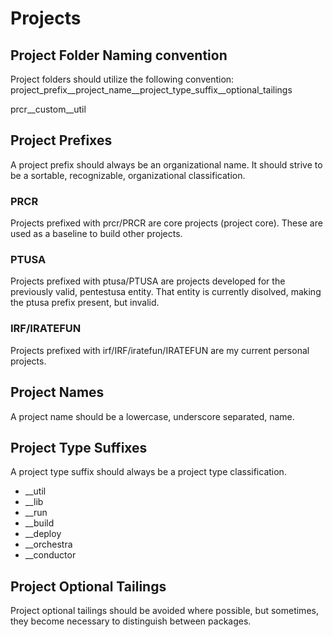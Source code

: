 # Projects

## Project Folder Naming convention

Project folders should utilize the following convention: project_prefix__project_name__project_type_suffix__optional_tailings

prcr__custom__util

## Project Prefixes

A project prefix should always be an organizational name.  It should strive to be a sortable, recognizable, organizational classification.

### PRCR

Projects prefixed with prcr/PRCR are core projects (project core).  These are used as a
baseline to build other projects.

### PTUSA

Projects prefixed with ptusa/PTUSA are projects developed for the previously valid, pentestusa entity.  That entity is currently disolved, making the ptusa prefix present, but invalid. 

### IRF/IRATEFUN

Projects prefixed with irf/IRF/iratefun/IRATEFUN are my current personal projects.

## Project Names

A project name should be a lowercase, underscore separated, name.

## Project Type Suffixes

A project type suffix should always be a project type classification.

* __util
* __lib
* __run
* __build
* __deploy
* __orchestra
* __conductor


## Project Optional Tailings

Project optional tailings should be avoided where possible, but sometimes, they become necessary to distinguish between packages.
